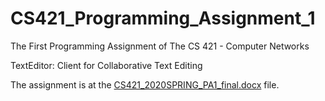 # CS421_Programming_Assignment_1
The First Programming Assignment of The CS 421 - Computer Networks

TextEditor: Client for Collaborative Text Editing

The assignment is at the [CS421_2020SPRING_PA1_final.docx](CS421_2020SPRING_PA1_final.docx) file.
